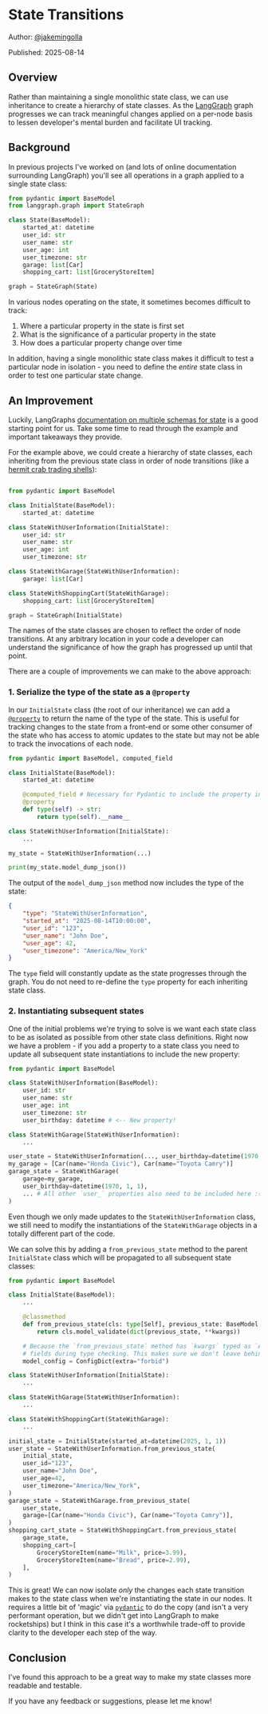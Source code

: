# State Transitions

Author: [@jakemingolla](https://github.com/jakemingolla)

Published: 2025-08-14

## Overview

Rather than maintaining a single monolithic state class, we can use inheritance to create a hierarchy of state classes. As the [LangGraph][langgraph] graph progresses we can track meaningful changes applied on a per-node basis to lessen developer's mental burden and facilitate UI tracking.

## Background

In previous projects I've worked on (and lots of online documentation surrounding LangGraph) you'll see all operations in a graph applied to a single state class:

```python
from pydantic import BaseModel
from langgraph.graph import StateGraph

class State(BaseModel):
    started_at: datetime
    user_id: str
    user_name: str
    user_age: int
    user_timezone: str
    garage: list[Car]
    shopping_cart: list[GroceryStoreItem]

graph = StateGraph(State)
```

In various nodes operating on the state, it sometimes becomes difficult to track:

1. Where a particular property in the state is first set
2. What is the significance of a particular property in the state
3. How does a particular property change over time

In addition, having a single monolithic state class makes it difficult to test a particular node in isolation - you need to define the _entire_ state class in order to test one particular state change.

## An Improvement

Luckily, LangGraphs [documentation on multiple schemas for state](https://langchain-ai.github.io/langgraph/concepts/low_level/#multiple-schemas) is a good starting point for us. Take some time to read through the example and important takeaways they provide.

For the example above, we could create a hierarchy of state classes, each inheriting from the previous state class in order of node transitions (like a [hermit crab trading shells](https://www.youtube.com/watch?v=f1dnocPQXDQ)):

```python

from pydantic import BaseModel

class InitialState(BaseModel):
    started_at: datetime

class StateWithUserInformation(InitialState):
    user_id: str
    user_name: str
    user_age: int
    user_timezone: str

class StateWithGarage(StateWithUserInformation):
    garage: list[Car]

class StateWithShoppingCart(StateWithGarage):
    shopping_cart: list[GroceryStoreItem]

graph = StateGraph(InitialState)
```

The names of the state classes are chosen to reflect the order of node transitions. At any arbitrary location in your code a developer can understand the significance of how the graph has progressed up until that point.

There are a couple of improvements we can make to the above approach:

### 1. Serialize the type of the state as a `@property`

In our `InitialState` class (the root of our inheritance) we can add a [`@property`][property] to return the name of the type of the state. This is useful for tracking changes to the state from a front-end or some other consumer of the state who has access to atomic updates to the state but may not be able to track the invocations of each node.

```python
from pydantic import BaseModel, computed_field

class InitialState(BaseModel):
    started_at: datetime

    @computed_field # Necessary for Pydantic to include the property in the `model_dump_json` output
    @property
    def type(self) -> str:
        return type(self).__name__

class StateWithUserInformation(InitialState):
    ...

my_state = StateWithUserInformation(...)

print(my_state.model_dump_json())
```

The output of the `model_dump_json` method now includes the type of the state:

```json
{
    "type": "StateWithUserInformation",
    "started_at": "2025-08-14T10:00:00",
    "user_id": "123",
    "user_name": "John Doe",
    "user_age": 42,
    "user_timezone": "America/New_York"
}
```

The `type` field will constantly update as the state progresses through the graph. You do not need to re-define the `type` property for each inheriting state class.

### 2. Instantiating subsequent states

One of the initial problems we're trying to solve is we want each state class to be as isolated as possible from other state class definitions. Right now we have a problem - if you add a property to a state class you need to update all subsequent state instantiations to include the new property:

```python
from pydantic import BaseModel

class StateWithUserInformation(BaseModel):
    user_id: str
    user_name: str
    user_age: int
    user_timezone: str
    user_birthday: datetime # <-- New property!

class StateWithGarage(StateWithUserInformation):
    ...

user_state = StateWithUserInformation(..., user_birthday=datetime(1970, 1, 1))
my_garage = [Car(name="Honda Civic"), Car(name="Toyota Camry")]
garage_state = StateWithGarage(
    garage=my_garage,
    user_birthday=datetime(1970, 1, 1),
    ... # All other `user_` properties also need to be included here :(
)

```

Even though we only made updates to the `StateWithUserInformation` class, we still need to modify the instantiations of the `StateWithGarage` objects in a totally different part of the code.

We can solve this by adding a `from_previous_state` method to the parent `InitialState` class which will be propagated to all subsequent state classes:

```python
from pydantic import BaseModel

class InitialState(BaseModel):
    ...

    @classmethod
    def from_previous_state(cls: type[Self], previous_state: BaseModel, **kwargs: Any) -> Self:
        return cls.model_validate(dict(previous_state, **kwargs))

    # Because the `from_previous_state` method has `kwargs` typed as `Any`, we can't check for extra
    # fields during type checking. This makes sure we don't leave behind any extra fields (done at runtime).
    model_config = ConfigDict(extra="forbid")

class StateWithUserInformation(InitialState):
    ...

class StateWithGarage(StateWithUserInformation):
    ...

class StateWithShoppingCart(StateWithGarage):
    ...

initial_state = InitialState(started_at=datetime(2025, 1, 1))
user_state = StateWithUserInformation.from_previous_state(
    initial_state,
    user_id="123",
    user_name="John Doe",
    user_age=42,
    user_timezone="America/New_York",
)
garage_state = StateWithGarage.from_previous_state(
    user_state,
    garage=[Car(name="Honda Civic"), Car(name="Toyota Camry")],
)
shopping_cart_state = StateWithShoppingCart.from_previous_state(
    garage_state,
    shopping_cart=[
        GroceryStoreItem(name="Milk", price=3.99),
        GroceryStoreItem(name="Bread", price=2.99),
    ],
)
```

This is great! We can now isolate _only_ the changes each state transition makes to the state class when we're instantiating the state in our nodes. It requires a little bit of 'magic' via [`pydantic`][pydantic] to do the copy (and isn't a very performant operation, but we didn't get into LangGraph to make rocketships) but I think in this case it's a worthwhile trade-off to provide clarity to the developer each step of the way.

## Conclusion

I've found this approach to be a great way to make my state classes more readable and testable.

If you have any feedback or suggestions, please let me know!




<!-- References -->
[langgraph]: https://langchain-ai.github.io/langgraph/
[property]: https://docs.python.org/3/library/functions.html#property
[pydantic]: https://docs.pydantic.dev/latest/
